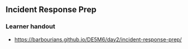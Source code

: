 ## Incident Response Prep

### Learner handout

- https://barbourians.github.io/DE5M6/day2/incident-response-prep/
